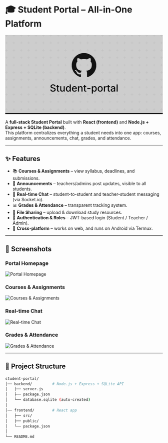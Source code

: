# 🎓 Student Portal – All-in-One Platform

![Student Portal Logo](web/assets/logo.png)

A **full-stack Student Portal** built with **React (frontend)** and **Node.js + Express + SQLite (backend)**.  
This platform centralizes everything a student needs into one app: courses, assignments, announcements, chat, grades, and attendance.

---

## ✨ Features

- 📚 **Courses & Assignments** – view syllabus, deadlines, and submissions.
- 📝 **Announcements** – teachers/admins post updates, visible to all students.
- 💬 **Real-time Chat** – student-to-student and teacher-student messaging (via Socket.io).
- 📊 **Grades & Attendance** – transparent tracking system.
- 📂 **File Sharing** – upload & download study resources.
- 🔑 **Authentication & Roles** – JWT-based login (Student / Teacher / Admin).
- 📱 **Cross-platform** – works on web, and runs on Android via Termux.

---

## 🌄 Screenshots

### Portal Homepage
![Portal Homepage](web/assets/homepage.png "Student Portal Home")

### Courses & Assignments
![Courses & Assignments](web/assets/courses.png "View and manage courses and assignments")

### Real-time Chat
![Real-time Chat](web/assets/chat.png "Student and Teacher Chat Feature")

### Grades & Attendance
![Grades & Attendance](web/assets/grades.png "Track academic performance and attendance")

---

## 📂 Project Structure

```bash
student-portal/
│── backend/         # Node.js + Express + SQLite API
│   ├── server.js
│   ├── package.json
│   └── database.sqlite (auto-created)
│
│── frontend/        # React app
│   ├── src/
│   ├── public/
│   └── package.json
│
└── README.md
